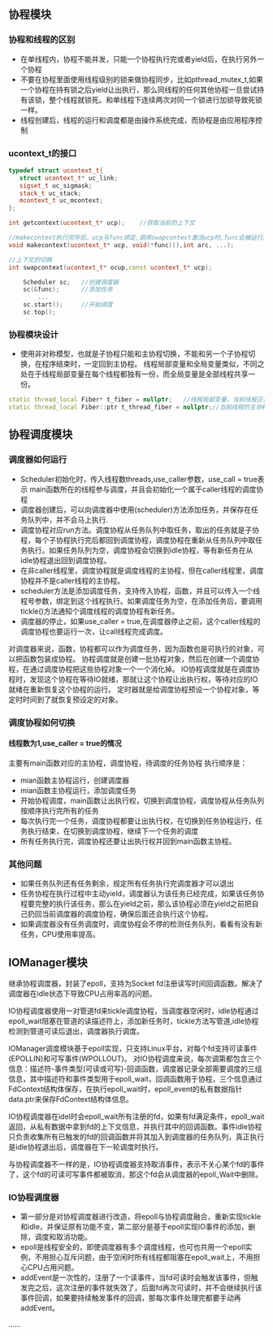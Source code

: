 ## 协程模块
### 协程和线程的区别
* 在单线程内，协程不能并发，只能一个协程执行完或者yield后，在执行另外一个协程
* 不要在协程里面使用线程级别的锁来做协程同步，比如pthread_mutex_t,如果一个协程在持有锁之后yield让出执行，那么同线程的任何其他协程一旦尝试持有该锁，整个线程就锁死。和单线程下连续两次对同一个锁进行加锁导致死锁一样。
* 线程创建后，线程的运行和调度都是由操作系统完成，而协程是由应用程序控制
 ### ucontext_t的接口
 ```cpp
typedef struct ucontext_t{
    struct ucontext_t* uc_link;
    sigset_t uc_sigmask;
    stack_t uc_stack;
    mcontext_t uc_mcontext;
};

int getcontext(ucontext_t* ucp);    //获取当前的上下文

//makecontext执行完毕后，ucp与func绑定,调用swapcontext激活ucp时,func会被运行。
void makecontext(ucontext_t* ucp, void(*func)(),int arc, ...);

//上下文的切换
int swapcontext(ucontext_t* ocup,const ucontext_t* ucp);
 ```

```cpp
    Scheduler sc;   //创建调度器
    sc(&func);      //添加任务 
        ...
    sc.start();     //开始调度
    sc.top();
```

### 协程模块设计
* 使用非对称模型，也就是子协程只能和主协程切换，不能和另一个子协程切换，在程序结束时，一定回到主协程。
线程局部变量和全局变量类似，不同之处在于线程局部变量在每个线程都独有一份，而全局变量是全部线程共享一份。
```cpp
static thread_local Fiber* t_fiber = nullptr;   //线程局部变量，当前线程正在运行的协程
static thread_local Fiber::ptr t_thread_fiber = nullptr;//当前线程的主协程
```

## 协程调度模块
### 调度器如何运行

 * Scheduler初始化时，传入线程数threads,use_caller参数，use_call = true表示 main函数所在的线程参与调度，并且会初始化一个属于caller线程的调度协程
 * 调度器创建后，可以向调度器中使用(scheduler)方法添加任务，并保存在任务队列中，并不会马上执行.
 * 调度协程对应run方法。调度协程从任务队列中取任务，取出的任务就是子协程，每个子协程执行完后都回到调度协程，调度协程在重新从任务队列中取任务执行。如果任务队列为空，调度协程会切换到idle协程，等有新任务在从idle协程退出回到调度协程。
 * 在非caller线程里，调度协程就是调度线程的主协程，但在caller线程里，调度协程并不是caller线程的主协程。
 * scheduler方法是添加调度任务，支持传入协程，函数，并且可以传入一个线程号参数，绑定到这个线程执行。如果调度任务为空，在添加任务后，要调用tickle()方法通知个调度线程的调度协程有新任务。
 * 调度器的停止，如果use_caller = true,在调度器停止之前，这个caller线程的调度协程也要运行一次，让call线程完成调度。

对调度器来说，函数，协程都可以作为调度任务，因为函数也是可执行的对象，可以把函数包装成协程。
协程调度就是创建一批协程对象，然后在创建一个调度协程，在通过调度协程把这些协程对象一个一个消化掉。
IO协程调度就是在调度协程时，发现这个协程在等待IO就绪，那就让这个协程让出执行权，等待对应的IO就绪在重新恢复这个协程的运行。
定时器就是给调度协程预设一个协程对象，等定时时间到了就恢复预设定的对象。

### 调度协程如何切换
#### 线程数为1,use_caller = true的情况
主要有main函数对应的主协程，调度协程，待调度的任务协程
执行顺序是：
* mian函数主协程运行，创建调度器 
* mian函数主协程运行，添加调度任务 
* 开始协程调度，main函数让出执行权，切换到调度协程，调度协程从任务队列按顺序执行完所有的任务 
* 每次执行完一个任务，调度协程都要让出执行权，在切换到任务协程运行，任务执行结束，在切换到调度协程，继续下一个任务的调度 
* 所有任务执行完，调度协程还要让出执行权并回到main函数主协程。
### 其他问题
* 如果任务队列还有任务剩余，规定所有任务执行完调度器才可以退出
* 任务协程在执行过程中主动yield，调度器认为该任务已经完成，如果该任务协程要完整的执行该任务，那么在yield之前，那么该协程必须在yield之前把自己扔回当前调度器的调度协程，确保后面还会执行这个协程。
* 如果调度器没有任务调度时，调度协程会不停的检测任务队列，看看有没有新任务，CPU使用率提高。
## IOManager模块
继承协程调度器，封装了epoll，支持为Socket fd注册读写时间回调函数。解决了调度器在idle状态下导致CPU占用率高的问题。

IO协程调度器使用一对管道fd来tickle调度协程，当调度器空闲时，idle协程通过epoll_wait阻塞在管道的读描述符上，添加新任务时，tickle方法写管道,idle协程检测到管道可读后退出，调度器执行调度。

IOManager调度模块基于epoll实现，只支持Linux平台，对每个fd支持可读事件(EPOLLIN)和可写事件(WPOLLOUT)。
对IO协程调度来说，每次调第都包含三个信息：描述符-事件类型(可读或可写)-回调函数，调度器记录全部需要调度的三组信息，其中描述符和事件类型用于epoll_wait，回调函数用于协程，三个信息通过FdContext结构体保存，在执行epoll_wait时，epoll_event的私有数据指针data.ptr来保存FdContext结构体信息。

IO协程调度器在idel时会epoll_wait所有注册的fd，如果有fd满足条件，epoll_wait返回，从私有数据中拿到fd的上下文信息，并执行其中的回调函数。事件idle协程只负责收集所有已触发的fd的回调函数并将其加入到调度器的任务队列，真正执行是idle协程退出后，调度器在下一轮调度时执行。

与协程调度器不一样的是，IO协程调度器支持取消事件，表示不关心某个fd的事件了，这个fd的可读可写事件都被取消，那这个fd会从调度器的epoll_Wait中删除。

### IO协程调度器
* 第一部分是对协程调度器进行改造，将epoll与协程调度融合，重新实现tickle和idle，并保证原有功能不变，第二部分是基于epoll实现IO事件的添加，删除，调度和取消功能。
* epoll是线程安全的，即使调度器有多个调度线程，也可也共用一个epoll实例，不用担心互斥问题，由于空闲时所有线程都阻塞在epoll_wait上，不用担心CPU占用问题。
* addEvent是一次性的，注册了一个读事件，当fd可读时会触发该事件，但触发完之后，这次注册的事件就失效了，后面fd再次可读时，并不会继续执行该事件回调，如果要持续触发事件的回调，那每次事件处理完都要手动再addEvent。

......







